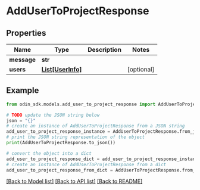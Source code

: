 # AddUserToProjectResponse


## Properties

Name | Type | Description | Notes
------------ | ------------- | ------------- | -------------
**message** | **str** |  | 
**users** | [**List[UserInfo]**](UserInfo.md) |  | [optional] 

## Example

```python
from odin_sdk.models.add_user_to_project_response import AddUserToProjectResponse

# TODO update the JSON string below
json = "{}"
# create an instance of AddUserToProjectResponse from a JSON string
add_user_to_project_response_instance = AddUserToProjectResponse.from_json(json)
# print the JSON string representation of the object
print(AddUserToProjectResponse.to_json())

# convert the object into a dict
add_user_to_project_response_dict = add_user_to_project_response_instance.to_dict()
# create an instance of AddUserToProjectResponse from a dict
add_user_to_project_response_from_dict = AddUserToProjectResponse.from_dict(add_user_to_project_response_dict)
```
[[Back to Model list]](../README.md#documentation-for-models) [[Back to API list]](../README.md#documentation-for-api-endpoints) [[Back to README]](../README.md)


